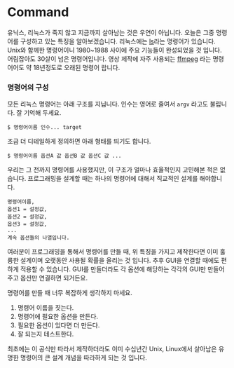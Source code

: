 # Command

유닉스, 리눅스가 죽지 않고 지금까지 살아남는 것은 우연이 아닙니다.
오늘은 그중 명령어를 구성하고 있는 특징을 알아보겠습니다.
리눅스에는 [ls](https://en.wikipedia.org/wiki/Ls)라는 명령어가 있습니다. Unix와 함께한 명령어이니 1980~1988 사이에 주요 기능들이 완성되었을 것 입니다. 어림잡아도 30살이 넘은 명령어입니다.
영상 제작에 자주 사용되는 [ffmpeg](https://en.wikipedia.org/wiki/FFmpeg) 라는 명령어어도 약 18년정도로 오래된 명령어 랍니다.

### 명령어의 구성
모든 리눅스 명령어는 아래 구조를 지닙니다.
인수는 영어로 줄여서 `argv` 라고도 불립니다. 잘 기억해 두세요.
```
$ 명령어이름 인수... target
```

조금 더 디테일하게 정의하면 아래 형태를 띄기도 합니다.
```
$ 명령어이름 옵션A 값 옵션B 값 옵션C 값 ...
```

우리는 그 전까지 명령어를 사용했지만, 이 구조가 얼마나 효율적인지 고민해본 적은 없습니다.
프로그래밍을 설계할 때는 하나의 명령어에 대해서 직교적인 설계를 해야합니다.

```
명령어이름,
옵션1 = 설정값,
옵션2 = 설정값,
옵션3 = 설정값,
...
계속 옵션들의 나열입니다.
```

여러분이 프로그래밍을 통해서 명령어를 만들 때, 위 특징을 가지고 제작한다면 이미 훌륭한 설계이며 오랫동안 사용될 확률을 올리는 것 입니다. 추후 GUI을 연결할 때에도 편하게 적용할 수 있습니다.
GUI를 만들더라도 각 옵션에 해당하는 각각의 GUI만 만들어 주고 옵션만 연결하면 되거든요.

명령어를 만들 때 너무 복잡하게 생각하지 마세요.
1. 명령어 이름을 짓는다.
1. 명령어에 필요한 옵션을 만든다.
1. 필요한 옵션이 있다면 더 만든다.
1. 잘 되는지 테스트한다.

최초에는 이 공식만 따라서 제작하더라도 이미 수십년간 Unix, Linux에서 살아남은 유명한 명령어의 큰 설계 개념을 따라하게 되는 것 입니다.